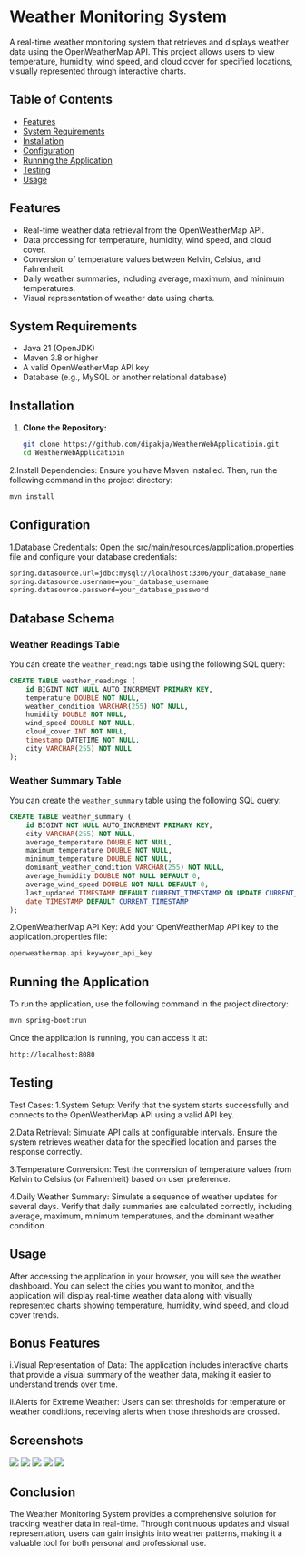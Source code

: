 # Weather Monitoring System

A real-time weather monitoring system that retrieves and displays weather data using the OpenWeatherMap API. This project allows users to view temperature, humidity, wind speed, and cloud cover for specified locations, visually represented through interactive charts.

## Table of Contents
- [Features](#features)
- [System Requirements](#system-requirements)
- [Installation](#installation)
- [Configuration](#configuration)
- [Running the Application](#running-the-application)
- [Testing](#testing)
- [Usage](#usage)


## Features
- Real-time weather data retrieval from the OpenWeatherMap API.
- Data processing for temperature, humidity, wind speed, and cloud cover.
- Conversion of temperature values between Kelvin, Celsius, and Fahrenheit.
- Daily weather summaries, including average, maximum, and minimum temperatures.
- Visual representation of weather data using charts.

## System Requirements
- Java 21 (OpenJDK)
- Maven 3.8 or higher
- A valid OpenWeatherMap API key
- Database (e.g., MySQL or another relational database)

## Installation
1. **Clone the Repository:**
   ```bash
   git clone https://github.com/dipakja/WeatherWebApplicatioin.git
   cd WeatherWebApplicatioin
2.Install Dependencies: Ensure you have Maven installed. Then, run the following command in the project directory:

```bash
mvn install
```
## Configuration
1.Database Credentials: Open the src/main/resources/application.properties file and configure your database credentials:
```bash
spring.datasource.url=jdbc:mysql://localhost:3306/your_database_name
spring.datasource.username=your_database_username
spring.datasource.password=your_database_password
```
## Database Schema

### Weather Readings Table
You can create the `weather_readings` table using the following SQL query:

```sql
CREATE TABLE weather_readings (
    id BIGINT NOT NULL AUTO_INCREMENT PRIMARY KEY,
    temperature DOUBLE NOT NULL,
    weather_condition VARCHAR(255) NOT NULL,
    humidity DOUBLE NOT NULL,
    wind_speed DOUBLE NOT NULL,
    cloud_cover INT NOT NULL,
    timestamp DATETIME NOT NULL,
    city VARCHAR(255) NOT NULL
);
```

### Weather Summary Table
You can create the `weather_summary` table using the following SQL query:
```sql
CREATE TABLE weather_summary (
    id BIGINT NOT NULL AUTO_INCREMENT PRIMARY KEY,
    city VARCHAR(255) NOT NULL,
    average_temperature DOUBLE NOT NULL,
    maximum_temperature DOUBLE NOT NULL,
    minimum_temperature DOUBLE NOT NULL,
    dominant_weather_condition VARCHAR(255) NOT NULL,
    average_humidity DOUBLE NOT NULL DEFAULT 0,
    average_wind_speed DOUBLE NOT NULL DEFAULT 0,
    last_updated TIMESTAMP DEFAULT CURRENT_TIMESTAMP ON UPDATE CURRENT_TIMESTAMP,
    date TIMESTAMP DEFAULT CURRENT_TIMESTAMP
);
```

2.OpenWeatherMap API Key: Add your OpenWeatherMap API key to the application.properties file:
```bash
openweathermap.api.key=your_api_key
```
## Running the Application
To run the application, use the following command in the project directory:
```bash
mvn spring-boot:run
```
Once the application is running, you can access it at:

```bash
http://localhost:8080
```
## Testing
 Test Cases:
1.System Setup:
Verify that the system starts successfully and connects to the OpenWeatherMap API using a valid API key.

2.Data Retrieval:
Simulate API calls at configurable intervals.
Ensure the system retrieves weather data for the specified location and parses the response correctly.

3.Temperature Conversion:
Test the conversion of temperature values from Kelvin to Celsius (or Fahrenheit) based on user preference.

4.Daily Weather Summary:
Simulate a sequence of weather updates for several days.
Verify that daily summaries are calculated correctly, including average, maximum, minimum temperatures, and the dominant weather condition.


## Usage
After accessing the application in your browser, you will see the weather dashboard. You can select the cities you want to monitor, and the application will display real-time weather data along with visually represented charts showing temperature, humidity, wind speed, and cloud cover trends.

## Bonus Features
i.Visual Representation of Data: The application includes interactive charts that provide a visual summary of the weather data, making it easier to understand trends over time.

ii.Alerts for Extreme Weather: Users can set thresholds for temperature or weather conditions, receiving alerts when those thresholds are crossed.


## Screenshots

<img src="weatherApplication/src/main/resources/static/01.png" />

<img src="weatherApplication/src/main/resources/static/02.png" />

<img src="weatherApplication/src/main/resources/static/03.png" />

<img src="weatherApplication/src/main/resources/static/swaggerImgWeather.png" />

<img src="weatherApplication/src/main/resources/static/04.png" />






## Conclusion
The Weather Monitoring System provides a comprehensive solution for tracking weather data in real-time.
Through continuous updates and visual representation, users can gain insights into weather patterns, making it a valuable tool for both personal and professional use.
